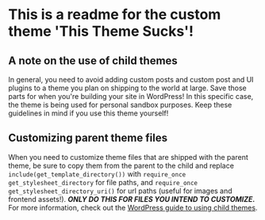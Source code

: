 # This is a readme for the custom theme 'This Theme Sucks'!

## A note on the use of child themes

In general, you need to avoid adding custom posts and custom post and UI plugins to a theme you plan on shipping to the world at large. Save those parts for when you're building your site in WordPress! In this specific case, the theme is being used for personal sandbox purposes. Keep these guidelines in mind if you use this theme yourself!

## Customizing parent theme files

When you need to customize theme files that are shipped with the parent theme, be sure to copy them from the parent to the child and replace `include(get_template_directory())` with `require_once get_stylesheet_directory` for file paths, and `require_once get_stylesheet_directory_uri()` for url paths (useful for images and frontend assets!). ***ONLY DO THIS FOR FILES YOU INTEND TO CUSTOMIZE.*** For more information, check out the [WordPress guide to using child themes](https://developer.wordpress.org/themes/advanced-topics/child-themes/#referencing-or-including-other-files). 